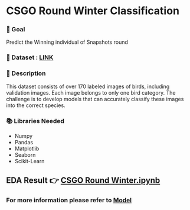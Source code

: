 #  **CSGO Round Winter Classification** 

### 🎯 Goal
Predict the Winning individual of Snapshots round

### 🧵 Dataset :  [LINK](https://github.com/Archi20876/machine-learning-repos/blob/main/Classification%20Models/CSGO%20Round%20Winner%20Classification/Dataset/csgo.csv)


### 🧾 Description
This dataset consists of over 170 labeled images of birds, including validation images. Each image belongs to only one bird category. The challenge is to develop models that can accurately classify these images into the correct species.

### 📚 Libraries Needed
- Numpy
- Pandas
- Matplotlib
- Seaborn
- Scikit-Learn

## EDA Result 👉 [CSGO Round Winter.ipynb](https://github.com/Archi20876/machine-learning-repos/blob/main/Classification%20Models/CSGO%20Round%20Winner%20Classification/Model/CS_GO_Round_Winner_Classification.ipynb)
### For more information please refer to [Model](https://github.com/Archi20876/machine-learning-repos/tree/main/Classification%20Models/CSGO%20Round%20Winner%20Classification/Model)
